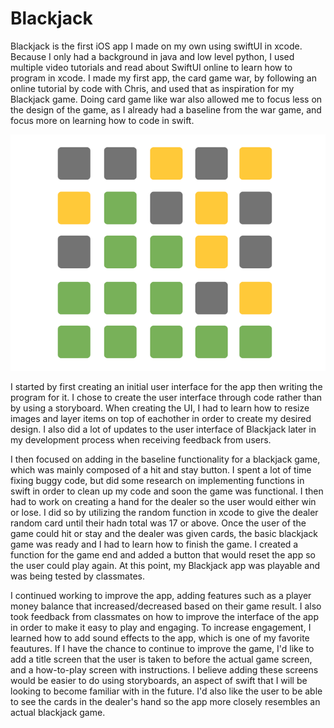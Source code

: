 # Blackjack

Blackjack is the first iOS app I made on my own using swiftUI in xcode. Because I only had a background in java and low level python, I used multiple video tutorials and read about SwiftUI online to learn how to program in xcode. I made my first app, the card game war, by following an online tutorial by code with Chris, and used that as inspiration for my Blackjack game. Doing card game like war also allowed me to focus less on the design of the game, as I already had a baseline from the war game, and focus more on learning how to code in swift.

![icon](icon.png)


I started by first creating an initial user interface for the app then writing the program for it. I chose to create the user interface through code rather than by using a storyboard. When creating the UI, I had to learn how to resize images and layer items on top of eachother in order to create my desired design. I also did a lot of updates to the user interface of Blackjack later in my development process when receiving feedback from users.

I then focused on adding in the baseline functionality for a blackjack game, which was mainly composed of a hit and stay button. I spent a lot of time fixing buggy code, but did some research on implementing functions in swift in order to clean up my code and soon the game was functional. I then had to work on creating a hand for the dealer so the user would either win or lose. I did so by utilizing the random function in xcode to give the dealer random card until their hadn total was 17 or above. Once the user of the game could hit or stay and the dealer was given cards, the basic blackjack game was ready and I had to learn how to finish the game. I created a function for the game end and added a button that would reset the app so the user could play again. At this point, my Blackjack app was playable and was being tested by classmates. 


I continued working to improve the app, adding features such as a player money balance that increased/decreased based on their game result. I also took feedback from classmates on how to improve the interface of the app in order to make it easy to play and engaging. To increase engagement, I learned how to add sound effects to the app, which is one of my favorite feautures. If I have the chance to continue to improve the game, I'd like to add a title screen that the user is taken to before the actual game screen, and a how-to-play screen with instructions. I believe adding these screens would be easier to do using storyboards, an aspect of swift that I will be looking to become familiar with in the future. I'd also like the user to be able to see the cards in the dealer's hand so the app more closely resembles an actual blackjack game.

